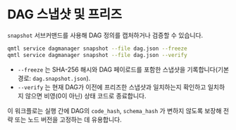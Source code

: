 # DAG 스냅샷 및 프리즈

`snapshot` 서브커맨드를 사용해 DAG 정의를 캡처하거나 검증할 수 있습니다.

```bash
qmtl service dagmanager snapshot --file dag.json --freeze
qmtl service dagmanager snapshot --file dag.json --verify
```

- `--freeze` 는 SHA-256 해시와 DAG 페이로드를 포함한 스냅샷을 기록합니다(기본 경로: `dag.snapshot.json`).
- `--verify` 는 현재 DAG가 이전에 프리즈한 스냅샷과 일치하는지 확인하고 일치하지 않으면 비영(0이 아닌) 상태 코드로 종료합니다.

이 워크플로는 실행 간에 DAG의 `code_hash`, `schema_hash` 가 변하지 않도록 보장해 전략 또는 노드 버전을 고정하는 데 유용합니다.
